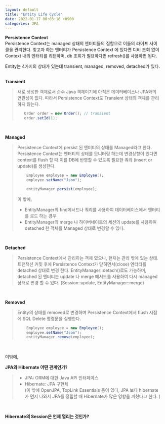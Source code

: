 ```yaml
---
layout: default
title: "Entity Life Cycle"
date: 2022-01-17 00:03:16 +0900
categories: JPA
---
```


**Persistence Context**  
Persistence Context는 managed 상태의 엔터티들의 집합으로 이들의 라이프 사이클을 관리한다. 찾고자 하는 엔터티가 Persistence Context 에 있다면 디비 조회 없이 Context 내의 엔터티를 리턴하며, db 조회가 필요하다면 refresh()를 사용하면 된다.

Entity는 4가지의 상태가 있는데 transient, managed, removed, detached가 있다.  
<br>

**Transient**

> 새로 생성한 객체로서 순수 Java 객체이기에 아직은 데이터베이스나 JPA와의 연관성이 없다. 따라서 Persistence Context도 Transient 상태의 객체를 관리하지 않는다.
>
> ```java
>    Order order = new Order(); // transient
>    order.setId(1);
> ```

<br>

**Managed**

> Persistence Context에 persist 된 엔터티의 상태를 Managed라고 한다. Persistence Context는 엔터티의 상태를 모니터링 하는데 변경상항이 있다면 context를 flush 할 때 이를 DB에 반영할 수 있도록 필요한 쿼리 (insert or update)를 생성한다.
>
> ```java
>     Employee employee = new Employee();
>     employee.setName("Json");
>
>     entityManager.persist(employee);
> ```
>
> 이 밖에,
>
> - EntityManager의 find메서드나 쿼리를 사용하여 데이터베이스에서 엔터티를 로드 하는 경우
> - EntityManager의 merge 나 하이버네이트의 세션의 update를 사용하여 detached 한 객체를 Managed 상태로 변경할 수 있다.

<br>

**Detached**

> Persistence Context에서 관리하는 객체 였으나, 현재는 관리 밖에 있는 상태.  
> 트랜잭션 커밋 후에 Persistence Context가 닫히면서(close) 엔터티를 detached 상태로 변경 한다. EntityManager::detach()로도 가능하며,
> detached 된 엔터티는 update 나 merge 메서드를 사용하여 다시 managed 상태로 변경 할 수 있다. (Session::update, EntityManager::merge)

<br>

**Removed**

> Entity의 상태를 removed로 변경하며 Persistence Context에서 flush 시점에 SQL Delete 명령문을 실행한다.
>
> ```java
>     Employee employee = new Employee();
>     employee.setName("Json");
>     entityManager.remove(employee);
> ```

<br>

이밖에,

**JPA와 Hibernate 어떤 관계인가?**

> - JPA: ORM에 대한 Java API 인터페이스
> - Hibernate: JPA 구현체  
>   (이 밖에 OpenJPA, TopLink Essentials 등이 있다, JPA 보다 hibernate가 먼저 나와서 JPA를 정립할 때 Hibernate가 많은 영향을 끼쳤다고 한다. )

<br>

**Hibernate의 Session은 언제 열리는 것인가?**
